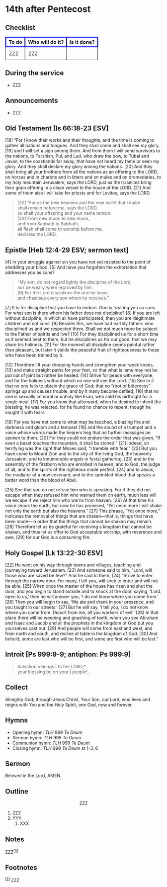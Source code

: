 <head>
<meta charset="utf-8">
<style>
th { text-align: center; font-weight: bold; vertical-align: baseline; border: 3px solid blue; }
td { border: 1px solid black; padding: 10px; }
.h { visibility: hidden; }
</style>
<title>sermon</title>
</head>

# 14th after Pentecost

## Checklist

<table>
<tr>
<th>To do</th><th>Who will do it?</th><th>Is it done?</th>
</tr>
<tr>
<td>ZZZ</td><td>ZZZ</td><td></td>
</tr>
</table>

## During the service

* ZZZ

## Announcements

* ZZZ

## Old Testament [Is 66:18-23 ESV]

[18] “For I know their works and their thoughts, and the time is coming to gather all nations and tongues. And they shall come and shall see my glory, [19] and I will set a sign among them. And from them I will send survivors to the nations, to Tarshish, Pul, and Lud, who draw the bow, to Tubal and Javan, to the coastlands far away, that have not heard my fame or seen my glory. And they shall declare my glory among the nations. [20] And they shall bring all your brothers from all the nations as an offering to the LORD, on horses and in chariots and in litters and on mules and on dromedaries, to my holy mountain Jerusalem, says the LORD, just as the Israelites bring their grain offering in a clean vessel to the house of the LORD. [21] And some of them also I will take for priests and for Levites, says the LORD.

> [22] “For as the new heavens and the new earth that I make  
> shall remain before me, says the LORD,  
> so shall your offspring and your name remain.  
> [23] From new moon to new moon,  
> and from Sabbath to Sabbath,  
> all flesh shall come to worship before me,  
> declares the LORD.

## Epistle [Heb 12:4-29 ESV; sermon text]

[4] In your struggle against sin you have not yet resisted to the point of shedding your blood. [5] And have you forgotten the exhortation that addresses you as sons?

> “My son, do not regard lightly the discipline of the Lord,  
> nor be weary when reproved by him.  
> [6] For the Lord disciplines the one he loves,  
> and chastises every son whom he receives.”
	
[7] It is for discipline that you have to endure. God is treating you as sons. For what son is there whom his father does not discipline? [8] If you are left without discipline, in which all have participated, then you are illegitimate children and not sons. [9] Besides this, we have had earthly fathers who disciplined us and we respected them. Shall we not much more be subject to the Father of spirits and live? [10] For they disciplined us for a short time as it seemed best to them, but he disciplines us for our good, that we may share his holiness. [11] For the moment all discipline seems painful rather than pleasant, but later it yields the peaceful fruit of righteousness to those who have been trained by it.

[12] Therefore lift your drooping hands and strengthen your weak knees, [13] and make straight paths for your feet, so that what is lame may not be put out of joint but rather be healed. [14] Strive for peace with everyone, and for the holiness without which no one will see the Lord. [15] See to it that no one fails to obtain the grace of God; that no “root of bitterness” springs up and causes trouble, and by it many become defiled; [16] that no one is sexually immoral or unholy like Esau, who sold his birthright for a single meal. [17] For you know that afterward, when he desired to inherit the blessing, he was rejected, for he found no chance to repent, though he sought it with tears.

[18] For you have not come to what may be touched, a blazing fire and darkness and gloom and a tempest [19] and the sound of a trumpet and a voice whose words made the hearers beg that no further messages be spoken to them. [20] For they could not endure the order that was given, “If even a beast touches the mountain, it shall be stoned.” [21] Indeed, so terrifying was the sight that Moses said, “I tremble with fear.” [22] But you have come to Mount Zion and to the city of the living God, the heavenly Jerusalem, and to innumerable angels in festal gathering, [23] and to the assembly of the firstborn who are enrolled in heaven, and to God, the judge of all, and to the spirits of the righteous made perfect, [24] and to Jesus, the mediator of a new covenant, and to the sprinkled blood that speaks a better word than the blood of Abel.

[25] See that you do not refuse him who is speaking. For if they did not escape when they refused him who warned them on earth, much less will we escape if we reject him who warns from heaven. [26] At that time his voice shook the earth, but now he has promised, “Yet once more I will shake not only the earth but also the heavens.” [27] This phrase, “Yet once more,” indicates the removal of things that are shaken—that is, things that have been made—in order that the things that cannot be shaken may remain. [28] Therefore let us be grateful for receiving a kingdom that cannot be shaken, and thus let us offer to God acceptable worship, with reverence and awe, [29] for our God is a consuming fire.

## Holy Gospel [Lk 13:22-30 ESV]

[22] He went on his way through towns and villages, teaching and journeying toward Jerusalem. [23] And someone said to him, “Lord, will those who are saved be few?” And he said to them, [24] “Strive to enter through the narrow door. For many, I tell you, will seek to enter and will not be able. [25] When once the master of the house has risen and shut the door, and you begin to stand outside and to knock at the door, saying, ‘Lord, open to us,’ then he will answer you, ‘I do not know where you come from.’ [26] Then you will begin to say, ‘We ate and drank in your presence, and you taught in our streets.’ [27] But he will say, ‘I tell you, I do not know where you come from. Depart from me, all you workers of evil!’ [28] In that place there will be weeping and gnashing of teeth, when you see Abraham and Isaac and Jacob and all the prophets in the kingdom of God but you yourselves cast out. [29] And people will come from east and west, and from north and south, and recline at table in the kingdom of God. [30] And behold, some are last who will be first, and some are first who will be last.”

## Introit [Ps 999:9-9; antiphon: Ps 999:9]

> Salvation belongs | to the LORD;*  
> your blessing be on your | people!.  


## Collect

Almighty God;
through Jesus Christ, Your Son, our Lord, who lives and reigns with You and the Holy Spirit, one God, now and forever.

## Hymns

* Opening hymn: _TLH_ 999 _Te Deum_
* Sermon hymn: _TLH_ 999 _Te Deum_
* Communion hymn: _TLH_ 999 _Te Deum_
* Closing hymn: _TLH_ 999 _Te Deum_ st 1-3, 6

## Sermon

Beloved in the Lord, AMEN.

## Outline

<center>ZZZ</center>

1. ZZZ
1. YYY
    1. XXX

## Notes


ZZZ<sup>[<a name="id0002" href="#ftn.id0002">§</a>]</sup>

## Footnotes

<sup>[<a name="ftn.id0002" href="#id0002">§</a>]</sup>
ZZZ
